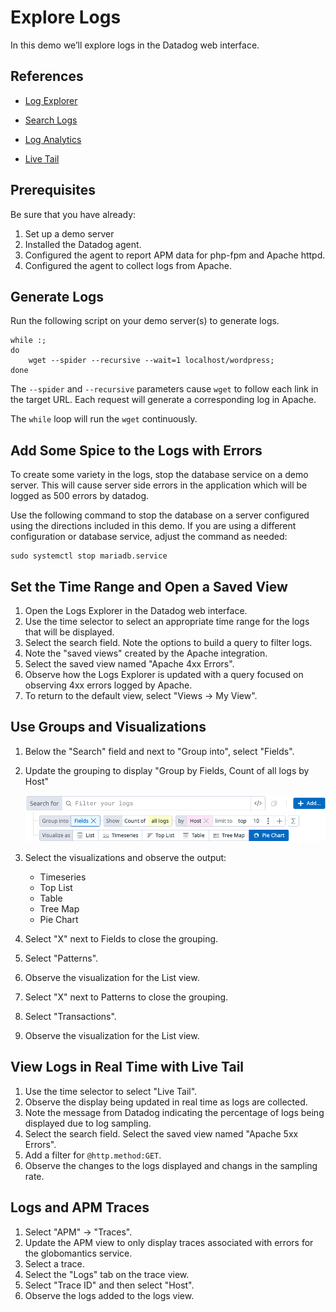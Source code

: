 # Explore Logs
In this demo we’ll explore logs in the Datadog web interface.

## References
- [Log Explorer](https://docs.datadoghq.com/logs/explorer/)

- [Search Logs](https://docs.datadoghq.com/logs/explorer/search/)

- [Log Analytics](https://docs.datadoghq.com/logs/explorer/analytics/)

- [Live Tail](https://docs.datadoghq.com/logs/explorer/live_tail/)

## Prerequisites
Be sure that you have already:
1. Set up a demo server
1. Installed the Datadog agent.
1. Configured the agent to report APM data for php-fpm and Apache httpd.
1. Configured the agent to collect logs from Apache.

## Generate Logs
Run the following script on your demo server(s) to generate logs.

```
while :;
do
    wget --spider --recursive --wait=1 localhost/wordpress;
done
```

The `--spider` and `--recursive` parameters cause `wget` to  follow each link in the target URL.  Each request will generate a corresponding log in Apache.

The `while` loop will run the `wget` continuously.


## Add Some Spice to the Logs with Errors
To create some variety in the logs, stop the database service on a demo server.  This will cause server side errors in the application which will be logged as 500 errors by datadog.

Use the following command to stop the database on a server configured using the directions included in this demo.  If you are using a different configuration or database service, adjust the command as needed:

```
sudo systemctl stop mariadb.service
```


## Set the Time Range and Open a Saved View

1. Open the Logs Explorer in the Datadog web interface.
1. Use the time selector to select an appropriate time range for the logs that will be displayed.
1. Select the search field.  Note the options to build a query to filter logs.
1. Note the "saved views" created by the Apache integration.
1. Select the saved view named "Apache 4xx Errors".
1. Observe how the Logs Explorer is updated with a query focused on observing 4xx errors logged by Apache.
1. To return to the default view, select "Views -> My View".


## Use Groups and Visualizations
1. Below the "Search" field and next to "Group into", select "Fields".
1. Update the grouping to display "Group by Fields, Count of all logs by Host"

    ![Group by Fields, count of all logs by host](./images/group-fields.png)

1. Select the visualizations and observe the output:

    - Timeseries
    - Top List
    - Table
    - Tree Map
    - Pie Chart

1. Select "X" next to Fields to close the grouping.
1. Select "Patterns".
1. Observe the visualization for the List view.
1. Select "X" next to Patterns to close the grouping.
1. Select "Transactions".
1. Observe the visualization for the List view.


## View Logs in Real Time with Live Tail
1. Use the time selector to select "Live Tail".
1. Observe the display being updated in real time as logs are collected.
1. Note the message from Datadog indicating the percentage of logs being displayed due to log sampling.
1. Select the search field. Select the saved view named "Apache 5xx Errors".
1. Add a filter for `@http.method:GET`.
1. Observe the changes to the logs displayed and changs in the sampling rate.


## Logs and APM Traces
1. Select "APM" -> "Traces".
1. Update the APM view to only display traces associated with errors for the globomantics service.
1. Select a trace.
1. Select the "Logs" tab on the trace view.
1. Select "Trace ID" and then select "Host".
1. Observe the logs added to the logs view.
